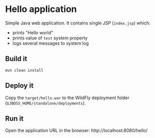# Hello application

Simple Java web application. It contains single JSP (`index.jsp`) which:
* prints "Hello world"
* prints value of `test` system property
* logs several messages to system log

## Build it

```
mvn clean install
```

## Deploy it

Copy the `target/hello.war` to the WildFly deployment folder (`$JBOSS_HOME/standalone/deployments`).

## Run it

Open the application URL in the browser: http://localhost:8080/hello/
